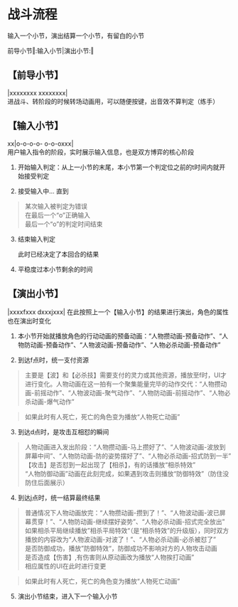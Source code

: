 # 战斗流程

输入一个小节，演出结算一个小节，有留白的小节

前导小节‖:输入小节|演出小节:‖

            
## 【前导小节】

|xxxxxxxx xxxxxxxx|  
进战斗、转阶段的时候转场动画用，可以随便按键，出音效不算判定（练手）

## 【输入小节】

xx|o-o-o-o- o-o-oxxx|  
用户输入指令的阶段，实时展示输入信息，也是双方博弈的核心阶段

1. 开始输入判定：从上一小节的末尾，本小节第一个判定位之前的t时间内就开始接受判定

2. 接受输入中... 直到

> 某次输入被判定为错误  
 在最后一个“o”正确输入  
 最后一个“o”的判定时间结束

3. 结束输入判定

    此时已经决定了本回合的结果

4. 平稳度过本小节剩余的时间

## 【演出小节】

|xxxxfxxx dxxxjxxx|
在此按照上一个【输入小节】的结果进行演出，角色的属性也在演出时变化

1. 本小节开始就播放角色的行动动画的预备动画：“人物攒动画-预备动作”、“人物防动画-预备动作”、“人物波动画-预备动作”、“人物必杀动画-预备动作”

2. 到达f点时，统一支付资源
> 主要是【波】和【必杀技】需要支付的灵力或其他资源，播放至f时，UI才进行变化。人物动画在这一拍有一个聚集能量完毕的动作交代：“人物攒动画-前摇动作”、“人物波动画-聚气动作”、“人物防动画-前摇动作”、“人物必杀动画-爆气动作”  

> 如果此时有人死亡，死亡的角色变为播放“人物死亡动画”

3. 到达d点时，是攻击互相怼的瞬间

> 人物动画进入发出阶段：“人物攒动画-马上攒好了”、“人物波动画-波放到屏幕中间”、“人物防动画-防的姿势摆好了”、“人物必杀动画-招式防到一半”  
>【攻击】是否怼到一起出现了【相杀】，有的话播放“相杀特效”   
> “人物防御动画”动画在此刻完成，如果遇到攻击则播放“防御特效”（防住没防住后面展示）

4. 到达j点时，统一结算最终结果
> 普通情况下人物动画放完：“人物攒动画-攒到了！”、“人物波动画-波已屏幕贯穿！”、“人物防动画-继续摆好姿势”、“人物必杀动画-招式完全放出”  
> 如果相杀平局继续播放”相杀平局特效“（是“相杀特效”的升级版），同时双方播放的内容改为“人物波动画-对波了！”、“人物必杀动画-必杀被怼了”  
> 是否防御成功，播放”防御特效“，防御成功不影响对方的人物攻击动画  
> 是否造成【伤害】,有伤害则从原动画改为播放“人物挨打动画”     
> 相应属性的UI在此时进行变更

>如果此时有人死亡，死亡的角色变为播放“人物死亡动画”  

5. 演出小节结束，进入下一个输入小节

